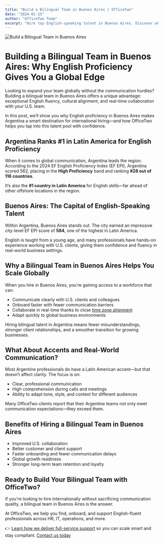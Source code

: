 ```yaml
---
title: "Build a Bilingual Team in Buenos Aires | OfficeTwo"
date: "2024-01-15"
author: "OfficeTwo Team"
excerpt: "Hire top English-speaking talent in Buenos Aires. Discover why Argentina leads Latin America in English proficiency and how OfficeTwo makes hiring easy."
---
```


![Build a Bilingual Team in Buenos Aires](/images/building-bilingual-team-buenos-aires.jpg)

# Building a Bilingual Team in Buenos Aires: Why English Proficiency Gives You a Global Edge

Looking to expand your team globally without the communication hurdles? Building a bilingual team in Buenos Aires offers a unique advantage: exceptional English fluency, cultural alignment, and real-time collaboration with your U.S. team.  

In this post, we’ll show you why English proficiency in Buenos Aires makes Argentina a smart destination for international hiring—and how OfficeTwo helps you tap into this talent pool with confidence.

## Argentina Ranks #1 in Latin America for English Proficiency

When it comes to global communication, Argentina leads the region. According to the 2024 EF English Proficiency Index (EF EPI), Argentina scored 562, placing in the **High Proficiency** band and ranking **#28 out of 116 countries**.  

It’s also the **#1 country in Latin America** for English skills—far ahead of other offshore locations in the region.

## Buenos Aires: The Capital of English-Speaking Talent

Within Argentina, Buenos Aires stands out. The city earned an impressive city-level EF EPI score of **584**, one of the highest in Latin America.  

English is taught from a young age, and many professionals have hands-on experience working with U.S. clients, giving them confidence and fluency in real-world business settings.


## Why a Bilingual Team in Buenos Aires Helps You Scale Globally

When you hire in Buenos Aires, you're gaining access to a workforce that can:

- Communicate clearly with U.S. clients and colleagues  
- Onboard faster with fewer communication barriers  
- Collaborate in real-time thanks to close [time zone alignment](https://www.officetwo.com/blog/time-zone-alignment-argentina) 
- Adapt quickly to global business environments  

Hiring bilingual talent in Argentina means fewer misunderstandings, stronger client relationships, and a smoother transition for growing businesses.

## What About Accents and Real-World Communication?

Most Argentine professionals do have a Latin American accent—but that doesn’t affect clarity. The focus is on:

- Clear, professional communication  
- High comprehension during calls and meetings  
- Ability to adapt tone, style, and context for different audiences  

Many OfficeTwo clients report that their Argentine teams not only meet communication expectations—they exceed them.

## Benefits of Hiring a Bilingual Team in Buenos Aires

- Improved U.S. collaboration  
- Better customer and client support  
- Faster onboarding and fewer communication delays  
- Global growth readiness  
- Stronger long-term team retention and loyalty  

## Ready to Build Your Bilingual Team with OfficeTwo?

If you're looking to hire internationally without sacrificing communication quality, a bilingual team in Buenos Aires is the answer.  

At OfficeTwo, we help you find, onboard, and support English-fluent professionals across HR, IT, operations, and more.  

👉 [Learn how we deliver full-service support](https://www.officetwo.com/blog/why-office-two-full-service-support-makes-the-difference) so you can scale smart and stay compliant. [Contact us today](https://www.officetwo.com/contact-us/)

